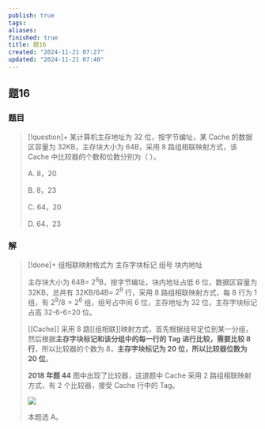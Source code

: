 ```yaml
---
publish: true
tags: 
aliases: 
finished: true
title: 题16
created: "2024-11-21 07:27"
updated: "2024-11-21 07:40"
---
```

## 题16
### 题目
> [!question]+
> 某计算机主存地址为 32 位，按字节编址，某 Cache 的数据区容量为 32KB，主存块大小为 64B，采用 8 路组相联映射方式，该 Cache 中比较器的个数和位数分别为（ ）。
> 
> A. 8，20
> 
> B. 8，23
> 
> C. 64，20
> 
> D. 64，23
### 解
> [!done]+
> 组相联映射格式为 主存字块标记 组号 块内地址
> 
> 主存块大小为 64B= $2^6$B，按字节编址，块内地址占低 6 位，数据区容量为 32KB，总共有 32KB/64B= $2^9$ 行，采用 8 路组相联映射方式，每 8 行为 1 组，有 $2^9/8=2^6$ 组，组号占中间 6 位，主存地址为 32 位，主存字块标记占高 32-6-6=20 位。
> 
> [[Cache]] 采用 8 路[[组相联]]映射方式，首先根据组号定位到某一分组，然后根据**主存字块标记和该分组中的每一行的 Tag 进行比较，需要比较 8 行**，所以比较器的个数为 8，**主存字块标记为 20 位，所以比较器位数为 20 位**。
> 
> **2018 年题 44** 图中出现了比较器，这道题中 Cache 采用 2 路组相联映射方式，有 2 个比较器，接受 Cache 行中的 Tag。
> 
> ![](https://pic4.zhimg.com/v2-73206251e9752bf01f43d1460d05cdc9_r.jpg)
> 
> 本题选 A。